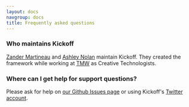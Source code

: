 ```yaml
---
layout: docs
navgroup: docs
title: Frequently asked questions
---
```


### Who maintains Kickoff

[Zander Martineau](http://twitter.com/MrMartineau) and [Ashley Nolan](http://twitter.com/dragongraphics) maintain Kickoff. They created the framework while working at [TMW](http://tmw.co.uk) as Creative Technologists.

### Where can I get help for support questions?

Please ask for help on [our Github Issues page](https://github.com/tmwagency/kickoff/issues) or using Kickoff's [Twitter account](http://twitter.com/TMWKickoff).
